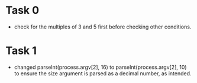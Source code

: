# Task 0
- check for the multiples of 3 and 5 first before checking other conditions.

# Task 1
- changed parseInt(process.argv[2], 16) to parseInt(process.argv[2], 10) to ensure the size argument is parsed as a decimal number, as intended.
